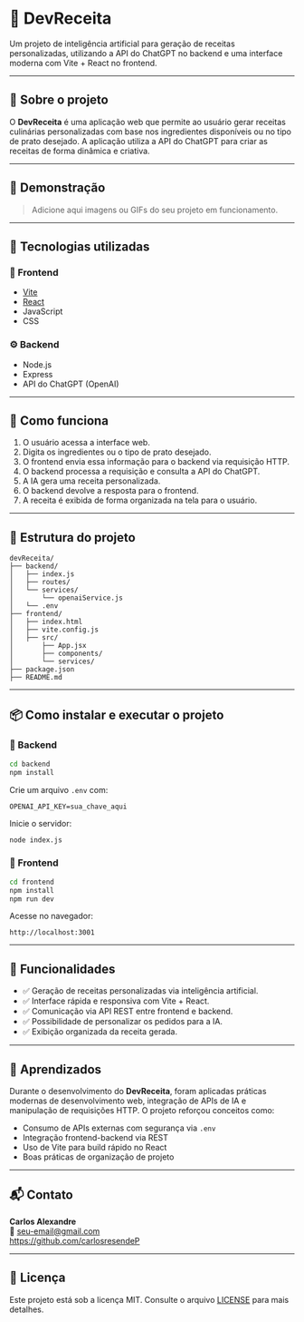 
# 🍳 DevReceita

Um projeto de inteligência artificial para geração de receitas personalizadas, utilizando a API do ChatGPT no backend e uma interface moderna com Vite + React no frontend.

---

## 📌 Sobre o projeto

O **DevReceita** é uma aplicação web que permite ao usuário gerar receitas culinárias personalizadas com base nos ingredientes disponíveis ou no tipo de prato desejado. A aplicação utiliza a API do ChatGPT para criar as receitas de forma dinâmica e criativa.

---

## 📸 Demonstração

> Adicione aqui imagens ou GIFs do seu projeto em funcionamento.

---

## 🚀 Tecnologias utilizadas

### 💽 Frontend
- [Vite](https://vitejs.dev/)
- [React](https://reactjs.org/)
- JavaScript
- CSS

### ⚙️ Backend
- Node.js
- Express
- API do ChatGPT (OpenAI)

---

## 🧠 Como funciona

1. O usuário acessa a interface web.
2. Digita os ingredientes ou o tipo de prato desejado.
3. O frontend envia essa informação para o backend via requisição HTTP.
4. O backend processa a requisição e consulta a API do ChatGPT.
5. A IA gera uma receita personalizada.
6. O backend devolve a resposta para o frontend.
7. A receita é exibida de forma organizada na tela para o usuário.

---

## 📂 Estrutura do projeto

```
devReceita/
├── backend/
│   ├── index.js
│   ├── routes/
│   └── services/
│       └── openaiService.js
│   └── .env
├── frontend/
│   ├── index.html
│   ├── vite.config.js
│   ├── src/
│       ├── App.jsx
│       ├── components/
│       └── services/
├── package.json
├── README.md
```

---

## 📦 Como instalar e executar o projeto

### 🔧 Backend

```bash
cd backend
npm install
```
Crie um arquivo `.env` com:
```
OPENAI_API_KEY=sua_chave_aqui
```
Inicie o servidor:
```bash
node index.js
```

### 🔡 Frontend

```bash
cd frontend
npm install
npm run dev
```
Acesse no navegador:
```
http://localhost:3001
```

---

## 📏 Funcionalidades

- ✅ Geração de receitas personalizadas via inteligência artificial.
- ✅ Interface rápida e responsiva com Vite + React.
- ✅ Comunicação via API REST entre frontend e backend.
- ✅ Possibilidade de personalizar os pedidos para a IA.
- ✅ Exibição organizada da receita gerada.

---

## 📖 Aprendizados

Durante o desenvolvimento do **DevReceita**, foram aplicadas práticas modernas de desenvolvimento web, integração de APIs de IA e manipulação de requisições HTTP. O projeto reforçou conceitos como:

- Consumo de APIs externas com segurança via `.env`
- Integração frontend-backend via REST
- Uso de Vite para build rápido no React
- Boas práticas de organização de projeto

---

## 📬 Contato

**Carlos Alexandre**  
📧 seu-email@gmail.com  
https://github.com/carlosresendeP

---

## 📃 Licença

Este projeto está sob a licença MIT. Consulte o arquivo [LICENSE](LICENSE) para mais detalhes.
